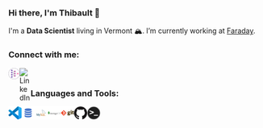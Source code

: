 ### Hi there, I'm Thibault 👋

I'm a **Data Scientist** living in Vermont 🏔. I’m currently working at [Faraday][faraday].

### Connect with me:

[<img align="left" alt="tdody.github.io" width="22px" src="https://raw.githubusercontent.com/tdody/tdody.github.io/master/assets/img/logo.png" />][website]
[<img align="left" alt="LinkedIn" width="22px" src="https://raw.githubusercontent.com/tdody/tdody/master/static/linkedin-3-16%20blue.ico" />][linkedin]

<br/>

### Languages and Tools:

<img align="left" alt="Visual Studio Code" width="26px" style="background-color:white;" src="https://raw.githubusercontent.com/github/explore/80688e429a7d4ef2fca1e82350fe8e3517d3494d/topics/visual-studio-code/visual-studio-code.png" />
<img align="left" alt="SQL" width="26px" src="https://raw.githubusercontent.com/github/explore/80688e429a7d4ef2fca1e82350fe8e3517d3494d/topics/sql/sql.png" />
<img align="left" alt="MySQL" width="26px" src="https://raw.githubusercontent.com/github/explore/80688e429a7d4ef2fca1e82350fe8e3517d3494d/topics/mysql/mysql.png" />
<img align="left" alt="MongoDB" width="26px" src="https://raw.githubusercontent.com/github/explore/80688e429a7d4ef2fca1e82350fe8e3517d3494d/topics/mongodb/mongodb.png" />
<img align="left" alt="Git" width="26px" src="https://raw.githubusercontent.com/github/explore/80688e429a7d4ef2fca1e82350fe8e3517d3494d/topics/git/git.png" />
<img align="left" alt="GitHub" width="26px" style="background-color:white;" src="https://raw.githubusercontent.com/github/explore/78df643247d429f6cc873026c0622819ad797942/topics/github/github.png" />
<img align="left" alt="Terminal" width="26px" style="background-color:white;" src="https://raw.githubusercontent.com/github/explore/80688e429a7d4ef2fca1e82350fe8e3517d3494d/topics/terminal/terminal.png" />


[website]: https://tdody.github.io/
[linkedin]: https://www.linkedin.com/in/thibault-dody/
[faraday]: https://faraday.ai/